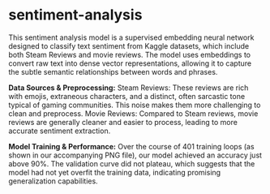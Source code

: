 # sentiment-analysis
This sentiment analysis model is a supervised embedding neural network designed to classify text sentiment from Kaggle datasets, which include both Steam Reviews and movie reviews. The model uses embeddings to convert raw text into dense vector representations, allowing it to capture the subtle semantic relationships between words and phrases.

**Data Sources & Preprocessing:**
Steam Reviews: These reviews are rich with emojis, extraneous characters, and a distinct, often sarcastic tone typical of gaming communities. This noise makes them more challenging to clean and preprocess.
Movie Reviews: Compared to Steam reviews, movie reviews are generally cleaner and easier to process, leading to more accurate sentiment extraction.

**Model Training & Performance:**
Over the course of 401 training loops (as shown in our accompanying PNG file), our model achieved an accuracy just above 90%.
The validation curve did not plateau, which suggests that the model had not yet overfit the training data, indicating promising generalization capabilities.
